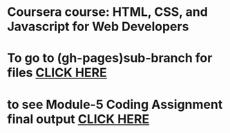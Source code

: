 # Coursera course: HTML, CSS, and Javascript for Web Developers


# To go to (gh-pages)sub-branch for files [CLICK HERE](https://github.com/MoinDotCalm/WEBDEVLOPMENT/tree/gh-pages)
# to see Module-5 Coding Assignment final output [CLICK HERE](https://moindotcalm.github.io/WEBDEVLOPMENT/module_5/)
